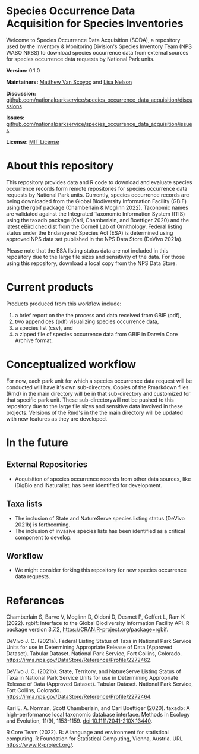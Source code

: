 # Species Occurrence Data Acquisition for Species Inventories

Welcome to Species Occurrence Data Acquisition (SODA), a repository used by the Inventory & Monitoring Division's Species Inventory Team (NPS WASO NRSS) to download species occurrence data from external sources for species occurrence data requests by National Park units.

**Version:** 0.1.0

**Maintainers:** [Matthew Van Scoyoc](https://github.com/scoyoc) and [Lisa Nelson](https://github.com/llnelson)

**Discussion:** [github.com/nationalparkservice/species_occurrence_data_acquisition/discussions](https://github.com/nationalparkservice/species_occurrence_data_acquisition/discussions)

**Issues:** [github.com/nationalparkservice/species_occurrence_data_acquisition/issues](https://github.com/nationalparkservice/species_occurrence_data_acquisition/issues)

**License:** [MIT License](https://github.com/nationalparkservice/species_occurrence_data_acquisition/blob/main/LICENSE)

# About this repository

This repository provides data and R code to download and evaluate species occurrence records form remote repositories for species occurrence data requests by National Park units. Currently, species occurrence records are being downloaded from the Global Biodiversity Information Facility (GBIF) using the rgbif package (Chamberlain & Mcglinn 2022). Taxonomic names are validated against the Integrated Taxonomic Information System (ITIS) using the taxadb package (Kari, Chamberlain, and Boettiger 2020) and the latest [eBird checklist](https://www.birds.cornell.edu/clementschecklist/updateindex/) from the Cornell Lab of Ornithology. Federal listing status under the Endangered Species Act (ESA) is determined using approved NPS data set published in the NPS Data Store (DeVivo 2021a).

Please note that the ESA listing status data are not included in this repository due to the large file sizes and sensitivity of the data. For those using this repository, download a local copy from the NPS Data Store.

# Current products

Products produced from this workflow include:

1.  a brief report on the the process and data received from GBIF (pdf),
2.  two appendices (pdf) visualizing species occurrence data,
3.  a species list (csv), and
4.  a zipped file of species occurrence data from GBIF in Darwin Core Archive format.

# Conceptualized workflow

For now, each park unit for which a species occurrence data request will be conducted will have it's own sub-directory. Copies of the Rmarkdown files (Rmd) in the main directory will be in that sub-directory and customized for that specific park unit. These sub-directorywill not be pushed to this repository due to the large file sizes and sensitive data involved in these projects. Versions of the Rmd's in the the main directory will be updated with new features as they are developed.

# In the future

## External Repositories

-   Acquisition of species occurrence records from other data sources, like iDigBio and iNaturalist, has been identified for development.

## Taxa lists

-   The inclusion of State and NatureServe species listing status (DeVivo 2021b) is forthcoming.
-   The inclusion of invasive species lists has been identified as a critical component to develop.

## Workflow

-   We might consider forking this repository for new species occurrence data requests.

# References

Chamberlain S, Barve V, Mcglinn D, Oldoni D, Desmet P, Geffert L, Ram K (2022). rgbif: Interface to the Global Biodiversity Information Facility API. R package version 3.7.2, <https://CRAN.R-project.org/package=rgbif>.

DeVivo J. C. (2021a). Federal Listing Status of Taxa in National Park Service Units for use in Determining Appropriate Release of Data (Approved Dataset). Tabular Dataset. National Park Service, Fort Collins, Colorado. <https://irma.nps.gov/DataStore/Reference/Profile/2272462>.

DeVivo J. C. (2021b). State, Territory, and NatureServe Listing Status of Taxa in National Park Service Units for use in Determining Appropriate Release of Data (Approved Dataset). Tabular Dataset. National Park Service, Fort Collins, Colorado. <https://irma.nps.gov/DataStore/Reference/Profile/2272464>.

Kari E. A. Norman, Scott Chamberlain, and Carl Boettiger (2020). taxadb: A high-performance local taxonomic database interface. Methods in Ecology and Evolution, 11(9), 1153-1159. <doi:10.1111/2041-210X.13440>.

R Core Team (2022). R: A language and environment for statistical computing. R Foundation for Statistical Computing, Vienna, Austria. URL <https://www.R-project.org/>.
